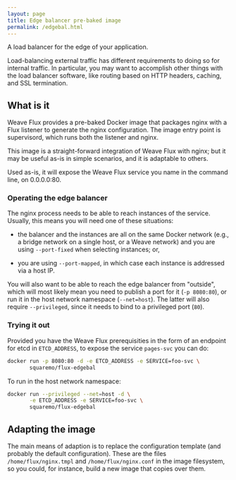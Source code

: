 ```yaml
---
layout: page
title: Edge balancer pre-baked image
permalink: /edgebal.html
---
```


A load balancer for the edge of your application.

Load-balancing external traffic has different requirements to doing so
for internal traffic. In particular, you may want to accomplish other
things with the load balancer software, like routing based on HTTP
headers, caching, and SSL termination.

## What is it

Weave Flux provides a pre-baked Docker image that packages nginx with
a Flux listener to generate the nginx configuration. The image entry
point is supervisord, which runs both the listener and nginx.

This image is a straight-forward integration of Weave Flux with nginx;
but it may be useful as-is in simple scenarios, and it is adaptable to
others.

Used as-is, it will expose the Weave Flux service you name in the
command line, on 0.0.0.0:80.

### Operating the edge balancer

The nginx process needs to be able to reach instances of the
service. Usually, this means you will need one of these situations:

 - the balancer and the instances are all on the same Docker network
   (e.g., a bridge network on a single host, or a Weave network) and
   you are using `--port-fixed` when selecting instances; or,
   
 - you are using `--port-mapped`, in which case each instance is
   addressed via a host IP.

You will also want to be able to reach the edge balancer from
"outside", which will most likely mean you need to publish a port for
it (`-p 8080:80`), or run it in the host network namespace
(`--net=host`). The latter will also require `--privileged`, since it
needs to bind to a privileged port (`80`).

### Trying it out

Provided you have the Weave Flux prerequisities in the form of an
endpoint for etcd in `ETCD_ADDRESS`, to expose the service `pages-svc`
you can do:

```bash
docker run -p 8080:80 -d -e ETCD_ADDRESS -e SERVICE=foo-svc \
       squaremo/flux-edgebal
```

To run in the host network namespace:

```bash
docker run --privileged --net=host -d \
       -e ETCD_ADDRESS -e SERVICE=foo-svc \
       squaremo/flux-edgebal
```

## Adapting the image

The main means of adaption is to replace the configuration template
(and probably the default configuration). These are the files
`/home/flux/nginx.tmpl` and `/home/flux/nginx.conf` in the
image filesystem, so you could, for instance, build a new image that
copies over them.
